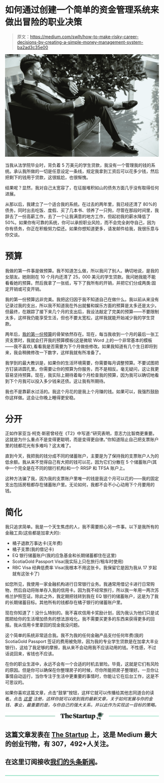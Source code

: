 # 如何通过创建一个简单的资金管理系统来做出冒险的职业决策

> 原文：<https://medium.com/swlh/how-to-make-risky-career-decisions-by-creating-a-simple-money-management-system-ba2ad3c35e00>

![](img/959ab0de78fc66078566bf0ed211fd24.png)

当我从法学院毕业时，背负着 5 万美元的学生贷款，我没有一个管理我的钱的系统。承认我所做的一切是任意设定一条线，规定我拿到工资后可以花多少钱，然后把剩下的钱用于贷款，这很尴尬，也很惭愧。

结果呢？显然，我对自己太宽容了，在征服堆积如山的债务方面几乎没有取得任何进展。

从那以后，我建立了一个适合我的系统。在过去的两年里，我已经还清了 80%的债务，同时出去吃饭、度假、买了几本书、领养了一只狗，尽管在那段时间里，我辞去了一份高薪工作，去了一个让我满意的地方工作，但起初我的薪水降低了 50%。如果你有可靠的系统，你可以承担职业风险，而不会完全剥夺自己，因为你有债务，你正在积极努力偿还。如果你想知道更多，请发邮件给我，我很乐意与你交谈。

# **预算**

我做的第一件事是做预算。我不知道怎么做，所以我问了别人。确切地说，是我的女朋友。她刚刚在 10 个月内还清了 25，000 美元的学生贷款。我问她我能不能看看她的预算。然后我拿了一张纸，写下了我所有的开销，并把它们分成两类:固定开销或可变开销。

我的第一份预算远非完美。我把这归因于我不知道自己在做什么。我以前从来没有记录过我的支出，所以我不知道我在外出就餐和娱乐方面的预算是太多还是太少。但最终，在跟踪了接下来几个月的支出后，我设法敲定了完美的预算——不要限制太多，这样我仍能享受生活，但也不要太宽松，这样我就能开始减少我的学生贷款。

两年后，[我的第一份预算](https://jennifertchan.net/blog/a-step-by-step-guide-on-how-to-make-the-perfect-budget)的骨架依然存在。现在，每当我收到一个月的最后一张工资支票时，我就会打开我的预算模板(这是微软 Word 上的一个非常基本的模板——我不喜欢),看看我是否需要为下个月做些修改。如果我知道有几个生日即将到来，我会稍微修改一下数字，这样我就有所准备了。

我学到的最大教训是，如果你的生活环境需要，你需要每月调整预算。不要试图把方钉装进圆孔里。你需要让你的预算为你服务，而不是相反。毫无疑问，这让我更容易坚持预算。现在，我实际上期待着每个月检查我的预算，因为我可以确切地看到下个月我可以投入多少钱来还债。这让我有所期待。

我也不是靠薪水过活的。我这个月花的是我上个月赚的钱。如果可以，我强烈鼓励你这样做。这会让你晚上睡得更安稳。

# **分开**

正如作家亚当·柯克·斯密曾经在《T2》中写道:“研究表明，意志力比智商更重要。这就是为什么重点不是变得更聪明，而是变得更自律。”你知道阻止自己把支票账户里的钱都花光有多难吗？这太难了。

直到今天，我把我的钱分成不同的储蓄账户，主要是为了保持我的支票账户人为的低余额。我从来不觉得自己有大把的钱可以花，因为它们分散在 5 个储蓄账户(其中一个完全是在不同的银行机构)和一个 RRSP 和 TFSA 账户上。

这种方法骗了我，因为我的支票账户里唯一的钱是我这个月可以花的——我的固定支出包括房租都存在储蓄账户里。无论如何，我都不会不小心动用下个月要用的钱。

# **简化**

我只追求简单。我是一个天生焦虑的人，我不需要担心另一件事。以下是我所有的金融工具(这些都是加拿大的):

*   橘子退款万事达卡(无年费)
*   橘子支票(我的借记卡)
*   EQ 银行储蓄账户(我的应急基金和长期储蓄都住在这里)
*   ScotiaGold Passport Visa(我实际上只在旅行/租车时使用)
*   RBC Visa 经典低费率 Visa(我根本不用这张卡。我保留它是因为我从 17 岁起就有这张卡了)

如您所见，我使用一家金融机构进行日常银行业务。我通常用借记卡进行日常购物，然后自动将账单存入我的信用卡。因为我不经常旅行，所以我一年用一两次苏格兰护照签证。除此之外，我定期把钱转到我在 EQ 银行的储蓄账户，这是为了我的长期储蓄目标。其他所有的钱都存在橘子银行的储蓄账户里。

现在你知道了！没什么特别的。我不喜欢信用卡奖励计划，因为我认为他们只是试图把给你的生活增加债务的想法游戏化。我不需要买更多的东西来获得更多的回报。我从信用卡里拿回的现金我没问题。

这个简单的系统非常适合我。我不为我的任何金融产品支付任何年费(我的 ScotiaGold Passport 签证的费用被免除，因为我的专业学生贷款是在加拿大丰业银行)，这给了我足够的摩擦，我从来不会动用我不应该动用的钱。不性感，不过话说回来，省钱也不应该。

在你的职业生涯中，永远不会有一个合适的时机去冒险。毕竟，这就是它们有风险的原因。但是你可以确保在你整理房子的时候，尽你所能把房子整理好。一旦你让事情自动运行，当你专注于生活中更重要的事情时，你能让它在后台工作，这是不可思议的。

如果你喜欢这篇文章，点击“鼓掌”按钮，这样它就可以传播给其他志同道合的读者。点击 [*这里*](http://eepurl.com/c6wA3T) *注册，这样你就可以收到我的最新文章，关于如何发展与你的金钱、事业，最重要的是，与你自己的强大关系，并以此作为实现这一目标的策略。*

[![](img/308a8d84fb9b2fab43d66c117fcc4bb4.png)](https://medium.com/swlh)

## 这篇文章发表在 [The Startup](https://medium.com/swlh) 上，这是 Medium 最大的创业刊物，有 307，492+人关注。

## 在这里订阅接收[我们的头条新闻](http://growthsupply.com/the-startup-newsletter/)。

[![](img/b0164736ea17a63403e660de5dedf91a.png)](https://medium.com/swlh)